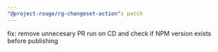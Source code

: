 ```yaml
---
"@project-rouge/rg-changeset-action": patch
---
```


fix: remove unnecesary PR run on CD and check if NPM version exists before publishing
